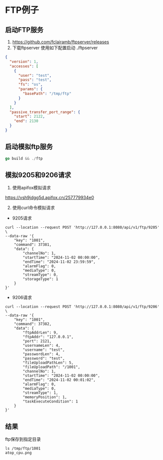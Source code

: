 # FTP例子

## 启动FTP服务

1. https://github.com/fclairamb/ftpserver/releases
2. 下载ftpserver 使用如下配置启动 ./ftpserver

``` json
{
  "version": 1,
  "accesses": [
    {
      "user": "test",
      "pass": "test",
      "fs": "os",
      "params": {
        "basePath": "/tmp/ftp"
      }
    }
  ],
  "passive_transfer_port_range": {
    "start": 2122,
    "end": 2130
  }
}

```
## 启动模拟ftp服务

``` go
go build && ./ftp
```

## 模拟9205和9206请求

1. 使用apifox模拟请求

https://vsh9jdgg5d.apifox.cn/257779934e0

2. 使用curl命令模拟请求
- 9205请求
```
curl --location --request POST 'http://127.0.0.1:8080/api/v1/ftp/9205' \
--data-raw '{
    "key": "1001",
    "command": 37381,
    "data": {
        "channelNo": 1,
        "startTime": "2024-11-02 00:00:00",
        "endTime": "2024-11-02 23:59:59",
        "alarmFlag": 0,
        "mediaType": 0,
        "streamType": 0,
        "storageType": 1
    }
}'

```

- 9206请求
```
curl --location --request POST 'http://127.0.0.1:8080/api/v1/ftp/9206' \
--data-raw '{
    "key": "1001",
    "command": 37382,
    "data": {
        "ftpAddrLen": 9,
        "ftpAddr": "127.0.0.1",
        "port": 2121,
        "usernameLen": 4,
        "username": "test",
        "passwordLen": 4,
        "password": "test",
        "fileUploadPathLen": 5,
        "fileUploadPath": "/1001",
        "channelNo": 1,
        "startTime": "2024-11-02 00:00:00",
        "endTime": "2024-11-02 00:01:02",
        "alarmFlag": 0,
        "mediaType": 0,
        "streamType": 1,
        "memoryPosition": 1,
        "taskExecuteCondition": 1
    }
}'

```
## 结果

ftp保存到指定目录
``` shell
ls /tmp/ftp/1001
atop_cpu.png
```